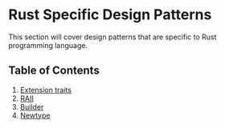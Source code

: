 # Rust Specific Design Patterns

This section will cover design patterns that are specific to Rust programming language.

## Table of Contents

1. [Extension traits](extension_traits.md)
2. [RAII](raii.md)
3. [Builder](builder.md)
4. [Newtype](newtype.md)
